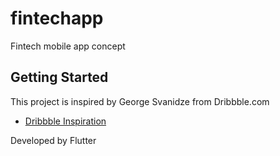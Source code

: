 # fintechapp

Fintech mobile app concept

## Getting Started

This project is inspired by George Svanidze from Dribbble.com

- [Dribbble Inspiration](https://cdn.dribbble.com/users/2343981/screenshots/17402660/media/901a537d2c0991892012a7bf9708c15c.png)

Developed by Flutter